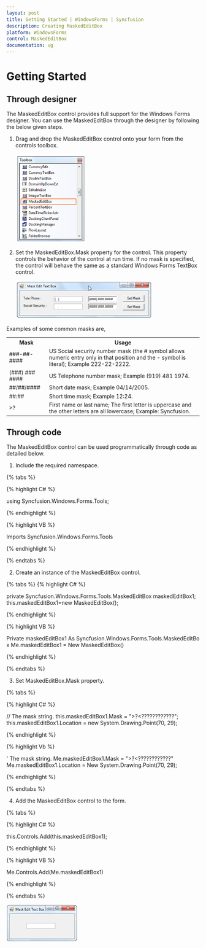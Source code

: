 ```yaml
---
layout: post
title: Getting Started | WindowsForms | Syncfusion
description: Creating MaskedEditBox
platform: WindowsForms
control: MaskedEditBox
documentation: ug
---
```

# Getting Started

## Through designer

The MaskedEditBox control provides full support for the Windows Forms designer. You can use the MaskedEditBox through the 
designer by following the below given steps.

1. Drag and drop the MaskedEditBox control onto your form from the controls toolbox.

   ![](MaskedEditBox-images/MarkedEditBox-img2.png)

2. Set the MaskedEditBox.Mask property for the control. This property controls the behavior of the control at run time. If no 
   mask is specified, the control will behave the same as a standard Windows Forms TextBox control.

   ![](MaskedEditBox-images/MarkedEditBox-img3.png)


Examples of some common masks are,

<table>
<tr>
<th>
Mask</th><th>
Usage</th></tr>
<tr>
<td>
###-##-####</td><td>
US Social security number mask (the # symbol allows numeric entry only in that position and the - symbol is literal); Example 222-22-2222.</td></tr>
<tr>
<td>
(###) ### ####</td><td>
US Telephone number mask; Example (919) 481 1974.</td></tr>
<tr>
<td>
##/##/####</td><td>
Short date mask; Example 04/14/2005.</td></tr>
<tr>
<td>
##:##</td><td>
Short time mask; Example 12:24.</td></tr>
<tr>
<td>
>?<????????????</td><td>
First name or last name; The first letter is uppercase and the other letters are all lowercase; Example: Syncfusion.</td></tr>
</table>

## Through code

The MaskedEditBox control can be used programmatically through code as detailed below.

1. Include the required namespace.

{% tabs %}

{% highlight C# %}

using Syncfusion.Windows.Forms.Tools;

{% endhighlight %}

{% highlight VB %}

Imports Syncfusion.Windows.Forms.Tools

{% endhighlight %}

{% endtabs %}


2. Create an instance of the MaskedEditBox control.

{% tabs %}
{% highlight C# %}
  
private Syncfusion.Windows.Forms.Tools.MaskedEditBox maskedEditBox1;
this.maskedEditBox1=new MaskedEditBox();

{% endhighlight %}

{% highlight VB %}

Private maskedEditBox1 As Syncfusion.Windows.Forms.Tools.MaskedEditBox
Me.maskedEditBox1 = New MaskedEditBox()

{% endhighlight %}

{% endtabs %}
   
3. Set MaskedEditBox.Mask property.

  
{% tabs %}

{% highlight C# %}

// The mask string.
this.maskedEditBox1.Mask = ">?<????????????";
this.maskedEditBox1.Location = new System.Drawing.Point(70, 29);

{% endhighlight %}

{% highlight Vb %}

' The mask string.
Me.maskedEditBox1.Mask = ">?<????????????"
Me.maskedEditBox1.Location = New System.Drawing.Point(70, 29);

{% endhighlight %}

{% endtabs %}

4. Add the MaskedEditBox control to the form.

{% tabs %}

{% highlight C# %}

this.Controls.Add(this.maskedEditBox1);

{% endhighlight %}

{% highlight VB %}

Me.Controls.Add(Me.maskedEditBox1)

{% endhighlight %}
  
{% endtabs %}


![](MaskedEditBox-images/MarkedEditBox-img4.png)

